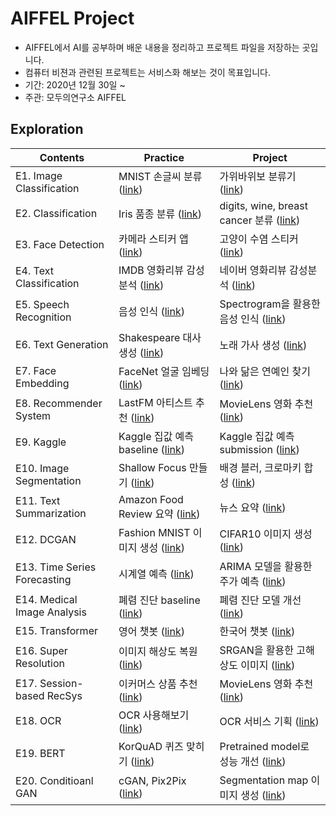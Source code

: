 # AIFFEL Project
- AIFFEL에서 AI를 공부하며 배운 내용을 정리하고 프로젝트 파일을 저장하는 곳입니다.
- 컴퓨터 비젼과 관련된 프로젝트는 서비스화 해보는 것이 목표입니다.
- 기간: 2020년 12월 30일 ~
- 주관: 모두의연구소 AIFFEL


## Exploration
Contents|Practice|Project
--------|--------|-------
E1. Image Classification| MNIST 손글씨 분류 ([link](https://github.com/wonderkyeom/AIFFEL/blob/master/Exploration1/Exploration%201_Practice.ipynb))| 가위바위보 분류기 ([link](https://github.com/wonderkyeom/AIFFEL/blob/master/Exploration1/Exploration1%20Project.ipynb))
E2. Classification| Iris 품종 분류 ([link]())| digits, wine, breast cancer 분류 ([link]())
E3. Face Detection| 카메라 스티커 앱 ([link]())| 고양이 수염 스티커 ([link]())
E4. Text Classification| IMDB 영화리뷰 감성분석 ([link]())| 네이버 영화리뷰 감성분석 ([link]())
E5. Speech Recognition| 음성 인식 ([link]())| Spectrogram을 활용한 음성 인식 ([link]())
E6. Text Generation| Shakespeare 대사 생성 ([link]())| 노래 가사 생성 ([link]())
E7. Face Embedding| FaceNet 얼굴 임베딩 ([link]())| 나와 닮은 연예인 찾기 ([link]())
E8. Recommender System| LastFM 아티스트 추천 ([link]())| MovieLens 영화 추천 ([link]())
E9. Kaggle| Kaggle 집값 예측 baseline ([link]())| Kaggle 집값 예측 submission ([link]())
E10. Image Segmentation| Shallow Focus 만들기 ([link]())| 배경 블러, 크로마키 합성 ([link]())
E11. Text Summarization| Amazon Food Review 요약 ([link]())| 뉴스 요약 ([link]())
E12. DCGAN| Fashion MNIST 이미지 생성 ([link]())| CIFAR10 이미지 생성 ([link]())
E13. Time Series Forecasting| 시계열 예측 ([link]())| ARIMA 모델을 활용한 주가 예측 ([link]())
E14. Medical Image Analysis| 폐렴 진단 baseline ([link]())| 폐렴 진단 모델 개선 ([link]())
E15. Transformer| 영어 챗봇 ([link]())| 한국어 챗봇 ([link]())
E16. Super Resolution| 이미지 해상도 복원 ([link]())| SRGAN을 활용한 고해상도 이미지 ([link]())
E17. Session-based RecSys| 이커머스 상품 추천 ([link]())| MovieLens 영화 추천 ([link]())
E18. OCR| OCR 사용해보기 ([link]())| OCR 서비스 기획 ([link]())
E19. BERT| KorQuAD 퀴즈 맞히기 ([link]())| Pretrained model로 성능 개선 ([link]())
E20. Conditioanl GAN| cGAN, Pix2Pix ([link]())| Segmentation map 이미지 생성 ([link]())

<!--
## GoingDeeper - CV
Lecture|Project
-------|-------
G1. Backbone Network| G2. Ablation Study ([VGG](https://github.com/kec0130/AIFFEL-project/blob/main/goingdeeper/G2_vgg_ablation_study.ipynb), [ResNet](https://github.com/kec0130/AIFFEL-project/blob/main/goingdeeper/G2_resnet_ablation_study_pjt.ipynb))
G3. Data Augmentation ([link](https://github.com/kec0130/AIFFEL-project/blob/main/goingdeeper/G3_data_augmentation.ipynb))| G4. CutMix, Mixup ([link](https://github.com/kec0130/AIFFEL-project/blob/main/goingdeeper/G4_data_augmentation_pjt.ipynb))
G5. Object Detection ([link](https://github.com/kec0130/AIFFEL-project/blob/main/goingdeeper/G5_object_detection.ipynb))| G6. 자율주행 보조 시스템 ([link](https://github.com/kec0130/AIFFEL-project/blob/main/goingdeeper/G6_object_detection_pjt.ipynb))
G7. Segmentation| G8. 도로 영역 찾기 ([link](https://github.com/kec0130/AIFFEL-project/blob/main/goingdeeper/G8_semantic_segmentation_pjt.ipynb))
G9. Class Activation Map| G10. CAM, Grad-CAM ([link](https://github.com/kec0130/AIFFEL-project/blob/main/goingdeeper/G10_class_activation_map_pjt.ipynb))
G11. OCR| G12. End-to-End OCR ([link](https://github.com/kec0130/AIFFEL-project/blob/main/goingdeeper/G12_ocr_pjt.ipynb))
G13. Camera Sticker App ([link](https://github.com/kec0130/AIFFEL-project/blob/main/goingdeeper/G13_camera_sticker_app.ipynb))| G14. 카메라 스티커앱 개선하기
G15. Eye Center Detection ([link](https://github.com/kec0130/AIFFEL-project/blob/main/goingdeeper/G15_coarse_to_fine.ipynb))| G16. 눈 위치에 이미지 합성하기
G17. Multi-Face Detection| G18. 여러 얼굴에 스티커 적용하기
G19. Human Pose Estimation| G20. 행동 스티커 만들기


## Fundamental
Contents|Link
--------|:--:
F2. Markdown| [link](https://github.com/kec0130/AIFFEL-project/blob/main/fundamental/F2_markdown.ipynb)
F8. Visualization| [link](https://github.com/kec0130/AIFFEL-project/blob/main/fundamental/F8_visualization.ipynb)
F9. Scikit-learn| [link](https://github.com/kec0130/AIFFEL-project/blob/main/fundamental/F9_scikit-learn.ipynb)
F10. Class| [link](https://github.com/kec0130/AIFFEL-project/blob/main/fundamental/F10_class.ipynb)
F11. EDA, Feature Engineering| [link](https://github.com/kec0130/AIFFEL-project/blob/main/fundamental/F11_Pokemon_EDA.ipynb)
F12. Unsupervised Learning| [link](https://github.com/kec0130/AIFFEL-project/blob/main/fundamental/F12_unspervised_learning.ipynb)
F14. Data Preprocessing| [link](https://github.com/kec0130/AIFFEL-project/blob/main/fundamental/F14_data_preprocessing.ipynb)
F15. Regression| [link](https://github.com/kec0130/AIFFEL-project/blob/main/fundamental/F15_regression.ipynb)
F16. Multitasking| [link](https://github.com/kec0130/AIFFEL-project/blob/main/fundamental/F16_multitasking.ipynb)
F18. Anomaly Detection| [link](https://github.com/kec0130/AIFFEL-project/blob/main/fundamental/F18_anomaly_detection.ipynb)
F19. Deep Learning| [link](https://github.com/kec0130/AIFFEL-project/blob/main/fundamental/F19_deep_learning.ipynb)
F20. Image Processing| [link](https://github.com/kec0130/AIFFEL-project/blob/main/fundamental/F20_image_processing.ipynb)
F21. SQL| [link](https://github.com/kec0130/AIFFEL-project/blob/main/fundamental/F21_sql.ipynb)
F22. TensorFlow 2 API| [link](https://github.com/kec0130/AIFFEL-project/blob/main/fundamental/F22_tf2_api.ipynb)
F24. Linear & Convolution Layer| [link](https://github.com/kec0130/AIFFEL-project/blob/main/fundamental/F24_linear_convolution_layer.ipynb)
F25. Data Handling| [link](https://github.com/kec0130/AIFFEL-project/blob/main/fundamental/F25_data_handling.ipynb)
F26. PySpark| [link](https://github.com/kec0130/AIFFEL-project/blob/main/fundamental/F26_pyspark.ipynb)
F27. Embedding & Recurrent Layer| [link](https://github.com/kec0130/AIFFEL-project/blob/main/fundamental/F27_embedding_recurrent_layer.ipynb)
F30. CNN Models| [link](https://github.com/kec0130/AIFFEL-project/blob/main/fundamental/F30_cnn_models.ipynb)
-->
